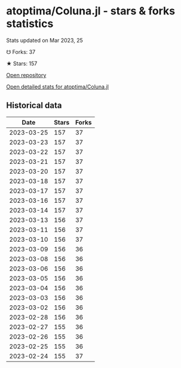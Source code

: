# atoptima/Coluna.jl - stars & forks statistics

Stats updated on Mar 2023, 25

☋ Forks: 37

★ Stars: 157

[Open repository](https://github.com/atoptima/Coluna.jl)

[Open detailed stats for atoptima/Coluna.jl](https://reviewgithub.com/rep/atoptima/Coluna.jl)

## Historical data
| Date | Stars | Forks |
|------|-------|-------|
| 2023-03-25 | 157 | 37 | 
| 2023-03-23 | 157 | 37 | 
| 2023-03-22 | 157 | 37 | 
| 2023-03-21 | 157 | 37 | 
| 2023-03-20 | 157 | 37 | 
| 2023-03-18 | 157 | 37 | 
| 2023-03-17 | 157 | 37 | 
| 2023-03-16 | 157 | 37 | 
| 2023-03-14 | 157 | 37 | 
| 2023-03-13 | 156 | 37 | 
| 2023-03-11 | 156 | 37 | 
| 2023-03-10 | 156 | 37 | 
| 2023-03-09 | 156 | 36 | 
| 2023-03-08 | 156 | 36 | 
| 2023-03-06 | 156 | 36 | 
| 2023-03-05 | 156 | 36 | 
| 2023-03-04 | 156 | 36 | 
| 2023-03-03 | 156 | 36 | 
| 2023-03-02 | 156 | 36 | 
| 2023-02-28 | 156 | 36 | 
| 2023-02-27 | 155 | 36 | 
| 2023-02-26 | 155 | 36 | 
| 2023-02-25 | 155 | 36 | 
| 2023-02-24 | 155 | 37 | 

